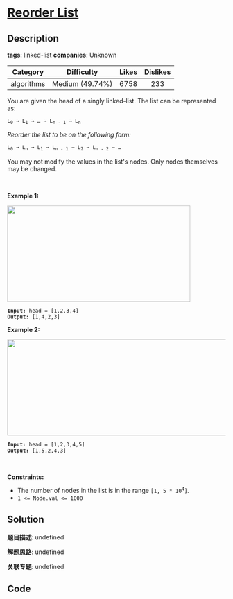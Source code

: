 # [Reorder List](https://leetcode.com/problems/reorder-list/description/)

## Description

**tags**: linked-list
**companies**: Unknown

| Category | Difficulty | Likes | Dislikes |
| :------: | :--------: | :---: | :------: |
| algorithms | Medium (49.74%) | 6758 | 233 |

<p>You are given the head of a singly linked-list. The list can be represented as:</p>

<pre><code>L<sub>0</sub> &rarr; L<sub>1</sub> &rarr; &hellip; &rarr; L<sub>n - 1</sub> &rarr; L<sub>n</sub></code></pre>

<p><em>Reorder the list to be on the following form:</em></p>

<pre><code>L<sub>0</sub> &rarr; L<sub>n</sub> &rarr; L<sub>1</sub> &rarr; L<sub>n - 1</sub> &rarr; L<sub>2</sub> &rarr; L<sub>n - 2</sub> &rarr; &hellip;</code></pre>

<p>You may not modify the values in the list&#39;s nodes. Only nodes themselves may be changed.</p>

<p>&nbsp;</p>
<p><strong>Example 1:</strong></p>
<img alt="" src="https://assets.leetcode.com/uploads/2021/03/04/reorder1linked-list.jpg" style="width: 422px; height: 222px;" />
<pre><code><strong>Input:</strong> head = [1,2,3,4]
<strong>Output:</strong> [1,4,2,3]</code></pre>

<p><strong>Example 2:</strong></p>
<img alt="" src="https://assets.leetcode.com/uploads/2021/03/09/reorder2-linked-list.jpg" style="width: 542px; height: 222px;" />
<pre><code><strong>Input:</strong> head = [1,2,3,4,5]
<strong>Output:</strong> [1,5,2,4,3]</code></pre>

<p>&nbsp;</p>
<p><strong>Constraints:</strong></p>

<ul>
	<li>The number of nodes in the list is in the range <code>[1, 5 * 10<sup>4</sup>]</code>.</li>
	<li><code>1 &lt;= Node.val &lt;= 1000</code></li>
</ul>



## Solution

**题目描述**: undefined

**解题思路**: undefined

**关联专题**: undefined

## Code